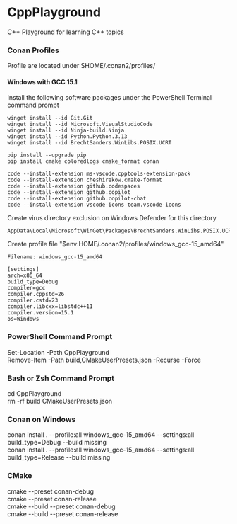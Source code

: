 # CppPlayground
C++ Playground for learning C++ topics

### Conan Profiles
Profile are located under $HOME/.conan2/profiles/<os-compiler-cpu>

#### Windows with GCC 15.1
Install the following software packages under the PowerShell Terminal command prompt

    winget install --id Git.Git
    winget install --id Microsoft.VisualStudioCode
    winget install --id Ninja-build.Ninja
    winget install --id Python.Python.3.13
    winget install --id BrechtSanders.WinLibs.POSIX.UCRT

    pip install --upgrade pip
    pip install cmake coloredlogs cmake_format conan

    code --install-extension ms-vscode.cpptools-extension-pack
    code --install-extension cheshirekow.cmake-format
    code --install-extension github.codespaces
    code --install-extension github.copilot
    code --install-extension github.copilot-chat
    code --install-extension vscode-icons-team.vscode-icons

Create virus directory exclusion on Windows Defender for this directory

    AppData\Local\Microsoft\WinGet\Packages\BrechtSanders.WinLibs.POSIX.UCRT_Microsoft.Winget.Source_8wekyb3d8bbwe\

Create profile file "$env:HOME/.conan2/profiles/windows_gcc-15_amd64"

    Filename: windows_gcc-15_amd64

    [settings]
    arch=x86_64
    build_type=Debug
    compiler=gcc
    compiler.cppstd=26
    compiler.cstd=23
    compiler.libcxx=libstdc++11
    compiler.version=15.1
    os=Windows

### PowerShell Command Prompt
Set-Location -Path CppPlayground  
Remove-Item -Path build,CMakeUserPresets.json -Recurse -Force

### Bash or Zsh Command Prompt
cd CppPlayground  
rm -rf build CMakeUserPresets.json

### Conan on Windows
conan install . --profile:all windows_gcc-15_amd64 --settings:all build_type=Debug --build missing  
conan install . --profile:all windows_gcc-15_amd64 --settings:all build_type=Release --build missing

### CMake
cmake --preset conan-debug  
cmake --preset conan-release  
cmake --build --preset conan-debug  
cmake --build --preset conan-release
